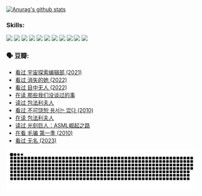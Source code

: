 
[![Anurag's github stats](https://github-readme-stats.vercel.app/api?username=w940853815)](https://github.com/anuraghazra/github-readme-stats)

### Skills:

<code><img height="32" src="https://cdn.jsdelivr.net/npm/simple-icons@v5/icons/python.svg"></code>
<code><img height="32" src="https://cdn.jsdelivr.net/npm/simple-icons@v5/icons/javascript.svg"></code>
<code><img height="32" src="https://cdn.jsdelivr.net/npm/simple-icons@v5/icons/django.svg"></code>
<code><img height="32" src="https://cdn.jsdelivr.net/npm/simple-icons@v5/icons/flask.svg"></code>
<code><img height="32" src="https://cdn.jsdelivr.net/npm/simple-icons@v5/icons/vuetify.svg"></code>
<code><img height="32" src="https://cdn.jsdelivr.net/npm/simple-icons@v5/icons/git.svg"></code>
<code><img height="32" src="https://cdn.jsdelivr.net/npm/simple-icons@v5/icons/docker.svg"></code>
<code><img height="32" src="https://cdn.jsdelivr.net/npm/simple-icons@v5/icons/postgresql.svg"></code>
<code><img height="32" src="https://cdn.jsdelivr.net/npm/simple-icons@v5/icons/elasticsearch.svg"></code>
<code><img height="32" src="https://cdn.jsdelivr.net/npm/simple-icons@v5/icons/macos.svg"></code>
<code><img height="32" src="https://cdn.jsdelivr.net/npm/simple-icons@v5/icons/linux.svg"></code>

### 🗣 豆瓣:

<!-- DOUBAN-ACTIVITIES:START -->
- [看过 宇宙探索编辑部‎ (2021)](https://www.douban.com/people/136069238/status/4303985415/?_i=89531373)
- [看过 消失的她‎ (2022)](https://www.douban.com/people/136069238/status/4303303080/?_i=89531373)
- [看过 目中无人‎ (2022)](https://www.douban.com/people/136069238/status/4302529146/?_i=89531373)
- [在读 那些我们没谈过的事](https://www.douban.com/people/136069238/status/4299558707/?_i=89531373)
- [读过 包法利夫人](https://www.douban.com/people/136069238/status/4299557101/?_i=89531373)
- [看过 不可饶恕 용서는 없다‎ (2010)](https://www.douban.com/people/136069238/status/4295155066/?_i=89531373)
- [在读 包法利夫人](https://www.douban.com/people/136069238/status/4284119119/?_i=89531373)
- [读过 光刻巨人：ASML崛起之路](https://www.douban.com/people/136069238/status/4284118319/?_i=89531373)
- [在看 毛骗 第一季‎ (2010)](https://www.douban.com/people/136069238/status/4283708106/?_i=89531373)
- [看过 无名‎ (2023)](https://www.douban.com/people/136069238/status/4280654210/?_i=89531373)
<!-- DOUBAN-ACTIVITIES:END -->


![Snake animation](https://raw.githubusercontent.com/w940853815/w940853815/output/github-contribution-grid-snake.svg)

<!--
**w940853815/w940853815** is a ✨ _special_ ✨ repository because its `README.md` (this file) appears on your GitHub profile.

Here are some ideas to get you started:

- 🔭 I’m currently working on ...
- 🌱 I’m currently learning ...
- 👯 I’m looking to collaborate on ...
- 🤔 I’m looking for help with ...
- 💬 Ask me about ...
- 📫 How to reach me: ...
- 😄 Pronouns: ...
- ⚡ Fun fact: ...
-->
